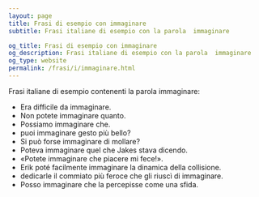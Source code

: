 ```yaml
---
layout: page
title: Frasi di esempio con immaginare 
subtitle: Frasi italiane di esempio con la parola  immaginare

og_title: Frasi di esempio con immaginare 
og_description: Frasi italiane di esempio con la parola  immaginare
og_type: website
permalink: /frasi/i/immaginare.html
---
```


Frasi italiane di esempio contenenti la parola immaginare:


- Era difficile da immaginare.
- Non potete immaginare quanto.
- Possiamo immaginare che.
- puoi immaginare gesto più bello?
- Si può forse immaginare di mollare?
- Poteva immaginare quel che Jakes stava dicendo.
- «Potete immaginare che piacere mi fece!».
- Erik poté facilmente immaginare la dinamica della collisione.
- dedicarle il commiato più feroce che gli riuscì di immaginare.
- Posso immaginare che la percepisse come una sfida.
